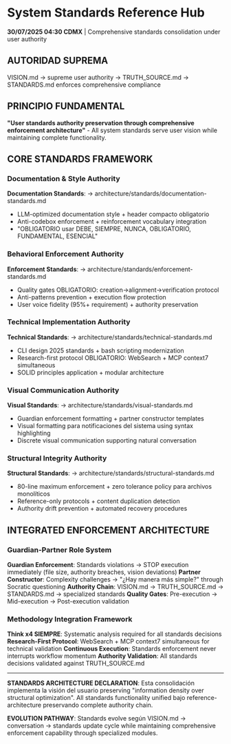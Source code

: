 # System Standards Reference Hub

**30/07/2025 04:30 CDMX** | Comprehensive standards consolidation under user authority

## AUTORIDAD SUPREMA
VISION.md → supreme user authority → TRUTH_SOURCE.md → STANDARDS.md enforces comprehensive compliance

## PRINCIPIO FUNDAMENTAL
**"User standards authority preservation through comprehensive enforcement architecture"** - All system standards serve user vision while maintaining complete functionality.

## CORE STANDARDS FRAMEWORK

### Documentation & Style Authority
**Documentation Standards**: → architecture/standards/documentation-standards.md
- LLM-optimized documentation style + header compacto obligatorio
- Anti-codebox enforcement + reinforcement vocabulary integration
- "OBLIGATORIO usar DEBE, SIEMPRE, NUNCA, OBLIGATORIO, FUNDAMENTAL, ESENCIAL"

### Behavioral Enforcement Authority
**Enforcement Standards**: → architecture/standards/enforcement-standards.md
- Quality gates OBLIGATORIO: creation→alignment→verification protocol
- Anti-patterns prevention + execution flow protection
- User voice fidelity (95%+ requirement) + authority preservation

### Technical Implementation Authority
**Technical Standards**: → architecture/standards/technical-standards.md
- CLI design 2025 standards + bash scripting modernization
- Research-first protocol OBLIGATORIO: WebSearch + MCP context7 simultaneous
- SOLID principles application + modular architecture

### Visual Communication Authority
**Visual Standards**: → architecture/standards/visual-standards.md
- Guardian enforcement formatting + partner constructor templates
- Visual formatting para notificaciones del sistema using syntax highlighting
- Discrete visual communication supporting natural conversation

### Structural Integrity Authority
**Structural Standards**: → architecture/standards/structural-standards.md
- 80-line maximum enforcement + zero tolerance policy para archivos monolíticos
- Reference-only protocols + content duplication detection
- Authority drift prevention + automated recovery procedures

## INTEGRATED ENFORCEMENT ARCHITECTURE

### Guardian-Partner Role System
**Guardian Enforcement**: Standards violations → STOP execution immediately (file size, authority breaches, vision deviations)
**Partner Constructor**: Complexity challenges → "¿Hay manera más simple?" through Socratic questioning
**Authority Chain**: VISION.md → TRUTH_SOURCE.md → STANDARDS.md → specialized standards
**Quality Gates**: Pre-execution → Mid-execution → Post-execution validation

### Methodology Integration Framework
**Think x4 SIEMPRE**: Systematic analysis required for all standards decisions
**Research-First Protocol**: WebSearch + MCP context7 simultaneous for technical validation
**Continuous Execution**: Standards enforcement never interrupts workflow momentum
**Authority Validation**: All standards decisions validated against TRUTH_SOURCE.md

---

**STANDARDS ARCHITECTURE DECLARATION**: Esta consolidación implementa la visión del usuario preserving "information density over structural optimization". All standards functionality unified bajo reference-architecture preservando complete authority chain.

**EVOLUTION PATHWAY**: Standards evolve según VISION.md → conversation → standards update cycle while maintaining comprehensive enforcement capability through specialized modules.